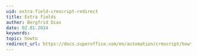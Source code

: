 ```yaml
---
uid: extra-field-crmscript-redirect
title: Extra fields
author: Bergfrid Dias
date: 02.01.2024
keywords: 
topic: howto
redirect_url: https://docs.superoffice.com/en/automation/crmscript/howto/custom-objects/extra-field.html
---
```

